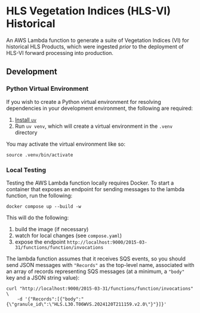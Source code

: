 # HLS Vegetation Indices (HLS-VI) Historical

An AWS Lambda function to generate a suite of Vegetation Indices (VI) for
historical HLS Products, which were ingested _prior_ to the deployment of HLS-VI
forward processing into production.

## Development

### Python Virtual Environment

If you wish to create a Python virtual environment for resolving dependencies in
your development environment, the following are required:

1. [Install `uv`](https://docs.astral.sh/uv/getting-started/installation/)
1. Run `uv venv`, which will create a virtual environment in the `.venv` directory

You may activate the virtual environment like so:

```plain
source .venv/bin/activate
```

### Local Testing

Testing the AWS Lambda function locally requires Docker.  To start a container
that exposes an endpoint for sending messages to the lambda function, run the
following:

```plain
docker compose up --build -w
```

This will do the following:

1. build the image (if necessary)
1. watch for local changes (see `compose.yaml`)
1. expose the endpoint
   `http://localhost:9000/2015-03-31/functions/function/invocations`

The lambda function assumes that it receives SQS events, so you should send JSON
messages with `"Records"` as the top-level name, associated with an array of
records representing SQS messages (at a minimum, a `"body"` key and a JSON
string value):

```plain
curl "http://localhost:9000/2015-03-31/functions/function/invocations" \
    -d '{"Records":[{"body":"{\"granule_id\":\"HLS.L30.T06WVS.2024120T211159.v2.0\"}"}]}'
```
